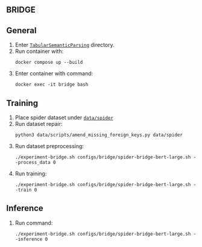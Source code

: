 ## BRIDGE

## General
1. Enter [`TabularSemanticParsing`](rat-sql) directory.
2. Run container with:
    ```
    docker compose up --build
    ```
3. Enter container with command:
    ```
    docker exec -it bridge bash
    ```

## Training

1. Place spider dataset under [`data/spider`](rat-sql/data/spider)
2. Run dataset repair:
    ```
    python3 data/scripts/amend_missing_foreign_keys.py data/spider
    ```
3. Run dataset preprocessing:
    ```
    ./experiment-bridge.sh configs/bridge/spider-bridge-bert-large.sh --process_data 0
    ```
4. Run training:
    ```
    ./experiment-bridge.sh configs/bridge/spider-bridge-bert-large.sh --train 0
    ```

## Inference
1. Run command:
    ```
    ./experiment-bridge.sh configs/bridge/spider-bridge-bert-large.sh --inference 0
    ```
